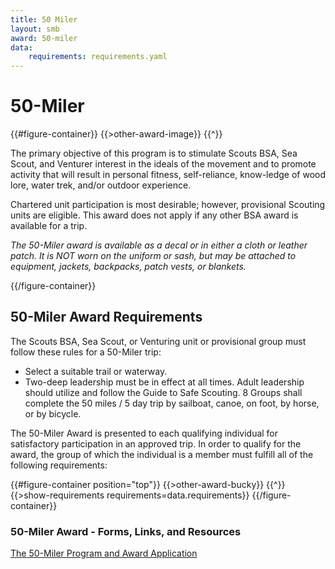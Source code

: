 ```yaml
---
title: 50 Miler
layout: smb
award: 50-miler
data:
    requirements: requirements.yaml
---
```


# 50-Miler

{{#figure-container}}
{{>other-award-image}}
{{^}}

The primary objective of this program is to stimulate Scouts BSA, Sea Scout, and Venturer interest in the ideals of the movement and to promote activity that will result in personal fitness, self-reliance, know-ledge of wood lore, water trek, and/or outdoor experience.

Chartered unit participation is most desirable; however, provisional Scouting units are eligible. This award does not apply if any other BSA award is available for a trip.

*The 50-Miler award is available as a decal or in either a cloth or leather patch. It is NOT worn on the uniform or sash, but may be attached to equipment, jackets, backpacks, patch vests, or blankets.*

{{/figure-container}}

## 50-Miler Award Requirements

The Scouts BSA, Sea Scout, or Venturing unit or provisional group must follow these rules for a 50-Miler trip:

* Select a suitable trail or waterway.
* Two-deep leadership must be in effect at all times. Adult leadership should utilize and follow the Guide to Safe Scouting.
8 Groups shall complete the 50 miles / 5 day trip by sailboat, canoe, on foot, by horse, or by bicycle.

The 50-Miler Award is presented to each qualifying individual for satisfactory participation in an approved trip. In order to qualify for the award, the group of which the individual is a member must fulfill all of the following requirements:

{{#figure-container position="top"}}
{{>other-award-bucky}}
{{^}}
{{>show-requirements requirements=data.requirements}}
{{/figure-container}}

### 50-Miler Award - Forms, Links, and Resources

[The 50-Miler Program and Award Application](application.pdf)

